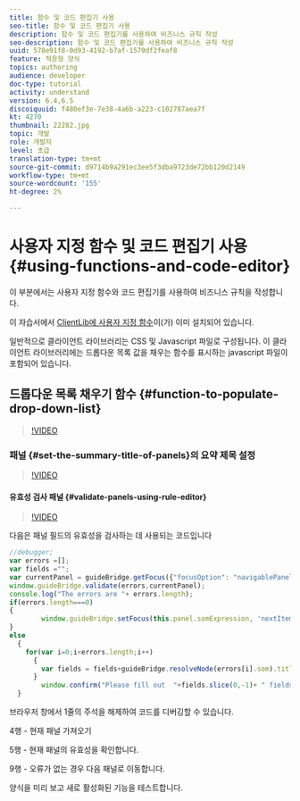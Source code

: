 ```yaml
---
title: 함수 및 코드 편집기 사용
seo-title: 함수 및 코드 편집기 사용
description: 함수 및 코드 편집기를 사용하여 비즈니스 규칙 작성
seo-description: 함수 및 코드 편집기를 사용하여 비즈니스 규칙 작성
uuid: 578e91f8-0d93-4192-b7af-1579df2feaf8
feature: 적응형 양식
topics: authoring
audience: developer
doc-type: tutorial
activity: understand
version: 6.4,6.5
discoiquuid: f480ef3e-7e38-4a6b-a223-c102787aea7f
kt: 4270
thumbnail: 22282.jpg
topic: 개발
role: 개발자
level: 초급
translation-type: tm+mt
source-git-commit: d9714b9a291ec3ee5f3dba9723de72bb120d2149
workflow-type: tm+mt
source-wordcount: '155'
ht-degree: 2%

---
```



# 사용자 지정 함수 및 코드 편집기 사용 {#using-functions-and-code-editor}

이 부분에서는 사용자 지정 함수와 코드 편집기를 사용하여 비즈니스 규칙을 작성합니다.

이 자습서에서 [ClientLib에 사용자 지정 함수](assets/client-libs-and-logo.zip)이(가) 이미 설치되어 있습니다.

일반적으로 클라이언트 라이브러리는 CSS 및 Javascript 파일로 구성됩니다. 이 클라이언트 라이브러리에는 드롭다운 목록 값을 채우는 함수를 표시하는 javascript 파일이 포함되어 있습니다.


## 드롭다운 목록 채우기 함수 {#function-to-populate-drop-down-list}

>[!VIDEO](https://video.tv.adobe.com/v/22282?quality=9&learn=on)

### 패널 {#set-the-summary-title-of-panels}의 요약 제목 설정

>[!VIDEO](https://video.tv.adobe.com/v/28387?quality=9&learn=on)

#### 유효성 검사 패널 {#validate-panels-using-rule-editor}

>[!VIDEO](https://video.tv.adobe.com/v/28409?quality=9&learn=on)

다음은 패널 필드의 유효성을 검사하는 데 사용되는 코드입니다

```javascript
//debugger;
var errors =[];
var fields ="";
var currentPanel = guideBridge.getFocus({"focusOption": "navigablePanel"});
window.guideBridge.validate(errors,currentPanel);
console.log("The errors are "+ errors.length);
if(errors.length===0)
{
        window.guideBridge.setFocus(this.panel.somExpression, 'nextItem', true);
}
else
  {
    for(var i=0;i<errors.length;i++)
      {
        var fields = fields+guideBridge.resolveNode(errors[i].som).title+" , ";
      }
        window.confirm("Please fill out  "+fields.slice(0,-1)+ " fields");
  }
```

브라우저 창에서 1줄의 주석을 해제하여 코드를 디버깅할 수 있습니다.

4행 - 현재 패널 가져오기

5행 - 현재 패널의 유효성을 확인합니다.

9행 - 오류가 없는 경우 다음 패널로 이동합니다.

양식을 미리 보고 새로 활성화된 기능을 테스트합니다.
